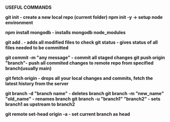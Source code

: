 <p><b> USEFUL COMMANDS <b></p>

git init - create a new local repo (current folder)
npm init -y   -> setup node environment

npm install mongodb - installs mongodb node_modules

git add . - adds all modified files to check
git status - gives status of all files needed to be committed

git commit -m "any message" - commit all staged changes
git push origin "branch"- push all commited changes to remote repo from specified branch(usually main)

git fetch origin - drops all your local changes and commits, fetch the latest history from the server

git branch -d "branch name" - deletes branch
git branch -m "new_name" "old_name" - renames branch
git branch -u "branch1" "branch2" - sets branch1 as upstream to branch2

git remote set-head origin -a - set current branch as head
